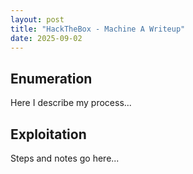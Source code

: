 ```yaml
---
layout: post
title: "HackTheBox - Machine A Writeup"
date: 2025-09-02
---
```


## Enumeration
Here I describe my process...

## Exploitation
Steps and notes go here...
